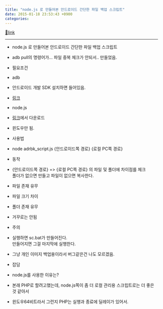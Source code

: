 ```yaml
---
title: "node.js 로 만들어본 안드로이드 간단한 파일 백업 스크립트"
date: 2015-01-18 23:53:43 +0900
categories: 
---
```

[🔗link](http://www.mins01.com/mh/tech/read/924)
***


- node.js 로 만들어본 안드로이드 간단한 파일 백업 스크립트
- adb pull의 명령어가... 파일 중복 체크가 안되서.. 만들었음.

- 필요조건
- adb
- 안드로이드 개발 SDK 설치하면 들어있음.
- [링크](http://developer.android.com/sdk/index.html "링크")

- node.js
- [링크](http://nodejs.org/ "링크")에서 다운로드

- 윈도우만 됨.

- 사용법
- node adrbk_script.js {안드로이드쪽 경로} {로컬 PC쪽 경로}

- 동작
- {안드로이드쪽 경로} =&gt; {로컬 PC쪽 경로} 의 파일 및 폴더에 차이점를 체크  
폴더가 없으면 만들고 파일이 없으면 복사한다.
- 파일 존재 유무
- 파일 크기 차이
- 폴더 존재 유무

- 거꾸로는 안됨

- 주의 
- 실행하면 sc.bat가 만들어진다.  
만들어지면 그걸 마지막에 실행한다.
- 그냥 개인 이미지 백업용이라서 버그같은건 나도 모르겠음.

- 잡담
- node.js를 사용한 이유는?
- 본래 PHP로 할려고했는데, node.js쪽이 좀 더 로컬 관리용 스크립트로는 더 좋은것 같아서
- 윈도우64비트라서 그런지 PHP는 실행과 종료에 딜레이가 있어서.



  
  


